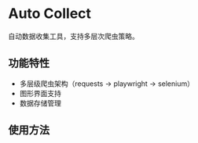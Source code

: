 # Auto Collect

自动数据收集工具，支持多层次爬虫策略。

## 功能特性

- 多层级爬虫架构（requests -> playwright -> selenium）
- 图形界面支持
- 数据存储管理

## 使用方法
